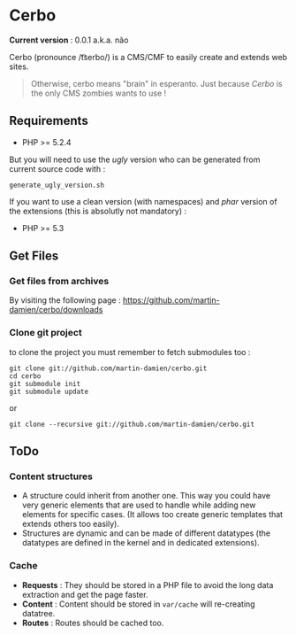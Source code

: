 # Cerbo

**Current version** : 0.0.1 a.k.a. não


Cerbo (pronounce /t͡serbo/) is a CMS/CMF to easily create and extends
web sites.

> Otherwise, cerbo means "brain" in esperanto. Just because *Cerbo*
> is the only CMS zombies wants to use !

## Requirements

* PHP >= 5.2.4

But you will need to use the *ugly* version who can be generated from
current source code with :

    generate_ugly_version.sh

If you want to use a clean version (with namespaces) and *phar* version
of the extensions (this is absolutly not mandatory) :

* PHP >= 5.3

## Get Files

### Get files from archives

By visiting the following page : https://github.com/martin-damien/cerbo/downloads

### Clone git project

to clone the project you must remember to fetch submodules too :

    git clone git://github.com/martin-damien/cerbo.git
    cd cerbo
    git submodule init 
    git submodule update

or

    git clone --recursive git://github.com/martin-damien/cerbo.git

## ToDo

### Content structures

* A structure could inherit from another one. This way you could
    have very generic elements that are used to handle while
    adding new elements for specific cases. (It allows too create
    generic templates that extends others too easily).
* Structures are dynamic and can be made of different datatypes
    (the datatypes are defined in the kernel and in dedicated
    extensions).

### Cache

* **Requests** : They should be stored in a PHP file to avoid the
    long data extraction and get the page faster.
* **Content** : Content should be stored in `var/cache` will
    re-creating datatree.
* **Routes** : Routes should be cached too.
